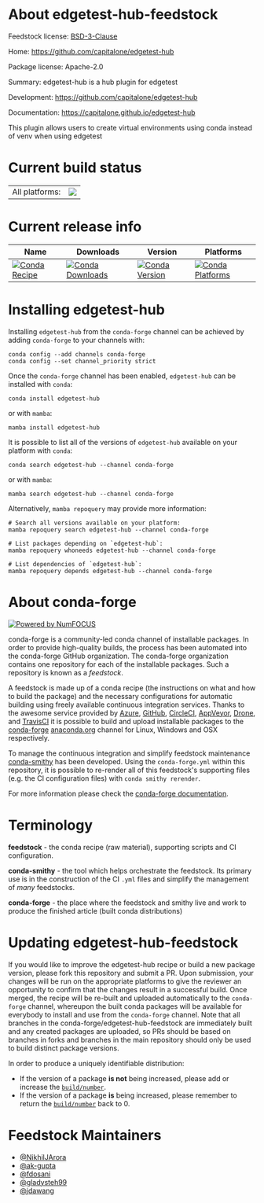 About edgetest-hub-feedstock
============================

Feedstock license: [BSD-3-Clause](https://github.com/conda-forge/edgetest-hub-feedstock/blob/main/LICENSE.txt)

Home: https://github.com/capitalone/edgetest-hub

Package license: Apache-2.0

Summary: edgetest-hub is a hub plugin for edgetest

Development: https://github.com/capitalone/edgetest-hub

Documentation: https://capitalone.github.io/edgetest-hub

This plugin allows users to create virtual environments using conda instead of venv when using edgetest


Current build status
====================


<table><tr><td>All platforms:</td>
    <td>
      <a href="https://dev.azure.com/conda-forge/feedstock-builds/_build/latest?definitionId=14795&branchName=main">
        <img src="https://dev.azure.com/conda-forge/feedstock-builds/_apis/build/status/edgetest-hub-feedstock?branchName=main">
      </a>
    </td>
  </tr>
</table>

Current release info
====================

| Name | Downloads | Version | Platforms |
| --- | --- | --- | --- |
| [![Conda Recipe](https://img.shields.io/badge/recipe-edgetest--hub-green.svg)](https://anaconda.org/conda-forge/edgetest-hub) | [![Conda Downloads](https://img.shields.io/conda/dn/conda-forge/edgetest-hub.svg)](https://anaconda.org/conda-forge/edgetest-hub) | [![Conda Version](https://img.shields.io/conda/vn/conda-forge/edgetest-hub.svg)](https://anaconda.org/conda-forge/edgetest-hub) | [![Conda Platforms](https://img.shields.io/conda/pn/conda-forge/edgetest-hub.svg)](https://anaconda.org/conda-forge/edgetest-hub) |

Installing edgetest-hub
=======================

Installing `edgetest-hub` from the `conda-forge` channel can be achieved by adding `conda-forge` to your channels with:

```
conda config --add channels conda-forge
conda config --set channel_priority strict
```

Once the `conda-forge` channel has been enabled, `edgetest-hub` can be installed with `conda`:

```
conda install edgetest-hub
```

or with `mamba`:

```
mamba install edgetest-hub
```

It is possible to list all of the versions of `edgetest-hub` available on your platform with `conda`:

```
conda search edgetest-hub --channel conda-forge
```

or with `mamba`:

```
mamba search edgetest-hub --channel conda-forge
```

Alternatively, `mamba repoquery` may provide more information:

```
# Search all versions available on your platform:
mamba repoquery search edgetest-hub --channel conda-forge

# List packages depending on `edgetest-hub`:
mamba repoquery whoneeds edgetest-hub --channel conda-forge

# List dependencies of `edgetest-hub`:
mamba repoquery depends edgetest-hub --channel conda-forge
```


About conda-forge
=================

[![Powered by
NumFOCUS](https://img.shields.io/badge/powered%20by-NumFOCUS-orange.svg?style=flat&colorA=E1523D&colorB=007D8A)](https://numfocus.org)

conda-forge is a community-led conda channel of installable packages.
In order to provide high-quality builds, the process has been automated into the
conda-forge GitHub organization. The conda-forge organization contains one repository
for each of the installable packages. Such a repository is known as a *feedstock*.

A feedstock is made up of a conda recipe (the instructions on what and how to build
the package) and the necessary configurations for automatic building using freely
available continuous integration services. Thanks to the awesome service provided by
[Azure](https://azure.microsoft.com/en-us/services/devops/), [GitHub](https://github.com/),
[CircleCI](https://circleci.com/), [AppVeyor](https://www.appveyor.com/),
[Drone](https://cloud.drone.io/welcome), and [TravisCI](https://travis-ci.com/)
it is possible to build and upload installable packages to the
[conda-forge](https://anaconda.org/conda-forge) [anaconda.org](https://anaconda.org/)
channel for Linux, Windows and OSX respectively.

To manage the continuous integration and simplify feedstock maintenance
[conda-smithy](https://github.com/conda-forge/conda-smithy) has been developed.
Using the ``conda-forge.yml`` within this repository, it is possible to re-render all of
this feedstock's supporting files (e.g. the CI configuration files) with ``conda smithy rerender``.

For more information please check the [conda-forge documentation](https://conda-forge.org/docs/).

Terminology
===========

**feedstock** - the conda recipe (raw material), supporting scripts and CI configuration.

**conda-smithy** - the tool which helps orchestrate the feedstock.
                   Its primary use is in the construction of the CI ``.yml`` files
                   and simplify the management of *many* feedstocks.

**conda-forge** - the place where the feedstock and smithy live and work to
                  produce the finished article (built conda distributions)


Updating edgetest-hub-feedstock
===============================

If you would like to improve the edgetest-hub recipe or build a new
package version, please fork this repository and submit a PR. Upon submission,
your changes will be run on the appropriate platforms to give the reviewer an
opportunity to confirm that the changes result in a successful build. Once
merged, the recipe will be re-built and uploaded automatically to the
`conda-forge` channel, whereupon the built conda packages will be available for
everybody to install and use from the `conda-forge` channel.
Note that all branches in the conda-forge/edgetest-hub-feedstock are
immediately built and any created packages are uploaded, so PRs should be based
on branches in forks and branches in the main repository should only be used to
build distinct package versions.

In order to produce a uniquely identifiable distribution:
 * If the version of a package **is not** being increased, please add or increase
   the [``build/number``](https://docs.conda.io/projects/conda-build/en/latest/resources/define-metadata.html#build-number-and-string).
 * If the version of a package **is** being increased, please remember to return
   the [``build/number``](https://docs.conda.io/projects/conda-build/en/latest/resources/define-metadata.html#build-number-and-string)
   back to 0.

Feedstock Maintainers
=====================

* [@NikhilJArora](https://github.com/NikhilJArora/)
* [@ak-gupta](https://github.com/ak-gupta/)
* [@fdosani](https://github.com/fdosani/)
* [@gladysteh99](https://github.com/gladysteh99/)
* [@jdawang](https://github.com/jdawang/)

